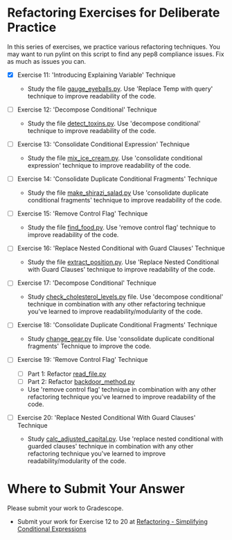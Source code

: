 # Refactoring Exercises for Deliberate Practice

In this series of exercises, we practice various refactoring techniques. You may want to run pylint on this script to find any pep8 compliance issues. Fix as much as issues you can.

- [x] Exercise 11: 'Introducing Explaining Variable' Technique

  - Study the file [gauge_eyeballs.py](gauge_eyeballs.py). Use 'Replace Temp with query' technique to improve readability of the code.

- [ ] Exercise 12: 'Decompose Conditional' Technique

  - Study the file [detect_toxins.py](detect_toxins.py). Use 'decompose conditional' technique to improve readability of the code.

- [ ] Exercise 13: 'Consolidate Conditional Expression' Technique

  - Study the file [mix_ice_cream.py](mix_ice_cream.py). Use 'consolidate conditional expression' technique to improve readability of the code.

- [ ] Exercise 14: 'Consolidate Duplicate Conditional Fragments' Technique

  - Study the file [make_shirazi_salad.py](make_shirazi_salad.py) Use 'consolidate duplicate conditional fragments' technique to improve readability of the code.

- [ ] Exercise 15: 'Remove Control Flag' Technique

  - Study the file [find_food.py](find_food.py). Use 'remove control flag' technique to improve readability of the code.

- [ ] Exercise 16: 'Replace Nested Conditional with Guard Clauses' Technique

  - Study the file [extract_position.py](extract_position.py). Use 'Replace Nested Conditional with Guard Clauses' technique to improve readability of the code.

- [ ] Exercise 17: 'Decompose Conditional' Technique

  - Study [check_cholesterol_levels.py](check_cholesterol_levels.py) file. Use 'decompose conditional' technique in combination with any other refactoring technique you've learned to improve readability/modularity of the code.

- [ ] Exercise 18: 'Consolidate Duplicate Conditional Fragments' Technique

  - Study [change_gear.py](change_gear.py) file. Use 'consolidate duplicate conditional fragments' Technique to improve the code.

- [ ] Exercise 19: 'Remove Control Flag' Technique

  - [ ] Part 1: Refactor [read_file.py](read_file.py)
  - [ ] Part 2: Refactor [backdoor_method.py](backdoor_method.py)
  - Use 'remove control flag' technique in combination with any other refactoring technique you've learned to improve readability of the code.

- [ ] Exercise 20: 'Replace Nested Conditional With Guard Clauses' Technique
  - Study [calc_adjusted_capital.py](calc_adjusted_capital.py). Use 'replace nested conditional with guarded clauses' technique in combination with any other refactoring technique you've learned to improve readability/modularity of the code.

# Where to Submit Your Answer

Please submit your work to Gradescope.

- Submit your work for Exercise 12 to 20 at [Refactoring - Simplifying Conditional Expressions](https://www.gradescope.com/courses/206382/assignments/1013900)
